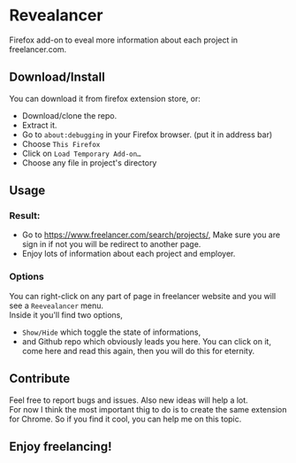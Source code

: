 # Revealancer
Firefox add-on to eveal more information about each project in freelancer.com.

## Download/Install
You can download it from firefox extension store, or:
- Download/clone the repo.
- Extract it.
- Go to `about:debugging` in your Firefox browser. (put it in address bar)
- Choose `This Firefox`
- Click on `Load Temporary Add-on…`
- Choose any file in project's directory

## Usage
### Result:
- Go to <a href="https://www.freelancer.com/search/projects/">https://www.freelancer.com/search/projects/</a>, Make sure you are sign in if not you will be redirect to another page.
- Enjoy lots of information about each project and employer.

### Options
You can right-click on any part of page in freelancer website and you will see a `Reevealancer` menu. <br>
Inside it you'll find two options, 
- `Show/Hide` which toggle the state of informations, 
- and Github repo which obviously leads you here. You can click on it, come here and read this again, then you will do this for eternity.

## Contribute 
Feel free to report bugs and issues. Also new ideas will help a lot.<br>
For now I think the most important thig to do is to create the same extension for Chrome. So if you find it cool, you can help me on this topic.

## Enjoy freelancing!
